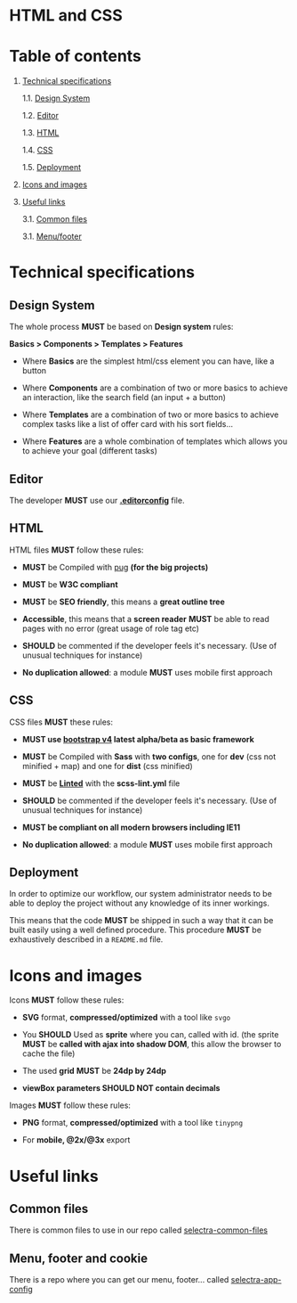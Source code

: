 HTML and CSS
=

# Table of contents

1. [Technical specifications](#technical-specifications)

    1.1. [Design System](#design-system)

    1.2. [Editor](#editor)

    1.3. [HTML](#html)

    1.4. [CSS](#css)

    1.5. [Deployment](#deployment)

2. [Icons and images](#icons-and-images)

3. [Useful links](#useful-links)

    3.1. [Common files](#common-files)

    3.1. [Menu/footer](#menu-footer-and-cookie)

# Technical specifications

## Design System

The whole process **MUST** be based on **Design system** rules:

**Basics > Components >  Templates > Features**

- Where **Basics** are the simplest html/css element you can have, like a button

- Where **Components** are a combination of two or more basics to achieve an interaction, like the search field (an input + a button)

- Where **Templates** are a combination of two or more basics to achieve complex tasks like a list of offer card with his sort fields…

- Where **Features** are a whole combination of templates which allows you to achieve your goal (different tasks)

## Editor

The developer **MUST** use our **[.editorconfig](http://editorconfig.org/)** file.

## HTML

HTML files **MUST** follow these rules:

- **MUST** be Compiled with [pug](https://pugjs.org/api/getting-started.html) **(for the big projects)**

- **MUST** be **W3C compliant**

- **MUST** be **SEO friendly**, this means a **great outline tree**

- **Accessible**, this means that a **screen reader** **MUST** be able to read pages with no error (great usage of role tag etc)

- **SHOULD** be commented if the developer feels it's necessary. (Use of unusual techniques for instance)

- **No duplication allowed**: a module **MUST** uses mobile first approach

## CSS

CSS files **MUST** these rules:

- **MUST use [bootstrap v4](https://v4-alpha.getbootstrap.com/) latest alpha/beta as basic framework**

- **MUST** be Compiled with **Sass** with **two configs**, one for **dev** (css not minified + map) and one for **dist** (css minified)

- **MUST** be **[Linted](https://github.com/sasstools/sass-lint)** with the **scss-lint.yml** file

- **SHOULD** be commented if the developer feels it's necessary. (Use of unusual techniques for instance)

- **MUST be compliant on all modern browsers including IE11**

- **No duplication allowed**: a module **MUST** uses mobile first approach

## Deployment

In order to optimize our workflow, our system administrator needs to be able to deploy the project without any knowledge of its inner workings.

This means that the code **MUST** be shipped in such a way that it can be built easily using a well defined procedure. This procedure **MUST** be exhaustively described in a `README.md` file.

# Icons and images

Icons **MUST** follow these rules:

- **SVG** format, **compressed/optimized** with a tool like `svgo`

- You **SHOULD** Used as **sprite** where you can, called with id. (the sprite **MUST** be **called with ajax into shadow DOM**, this allow the browser to cache the file)

- The used **grid** **MUST** be **24dp by 24dp**

- **viewBox parameters SHOULD NOT contain decimals**

Images **MUST** follow these rules:

- **PNG** format, **compressed/optimized** with a tool like `tinypng`

- For **mobile, @2x/@3x** export

# Useful links

## Common files

There is common files to use in our repo called [selectra-common-files](https://bitbucket.org/elrogue/selectra-common-files)

## Menu, footer and cookie

There is a repo where you can get our menu, footer... called [selectra-app-config](https://bitbucket.org/elrogue/selectra-app-config)
